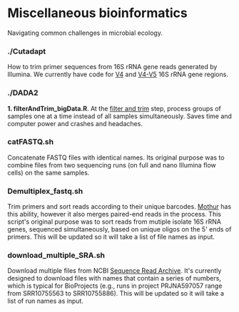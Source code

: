 # Miscellaneous bioinformatics

Navigating common challenges in microbial ecology.

### ./Cutadapt
How to trim primer sequences from 16S rRNA gene reads generated by Illumina. We currently have code for [V4](https://www.nature.com/articles/ismej20128) and [V4-V5](https://www.ncbi.nlm.nih.gov/pmc/articles/PMC2909393/) 16S rRNA gene regions.


### ./DADA2
<b>1. filterAndTrim_bigData.R</b>. At the [filter and trim](https://benjjneb.github.io/dada2/tutorial.html) step, process groups of samples one at a time instead of all samples simultaneously. Saves time and computer power and crashes and headaches.


### catFASTQ.sh
Concatenate FASTQ files with identical names. Its original purpose was to combine files from two sequencing runs (on full and nano Illumina flow cells) on the same samples. 


### Demultiplex_fastq.sh
Trim primers and sort reads according to their unique barcodes. [Mothur](https://mothur.org/wiki/make.contigs/) has this ability, however it also merges paired-end reads in the process. This script's original purpose was to sort reads from mutiple isolate 16S rRNA genes, sequenced simultaneously, based on unique oligos on the 5' ends of primers. This will be updated so it will take a list of file names as input.


### download_multiple_SRA.sh
Download multiple files from NCBI [Sequence Read Archive](https://www.ncbi.nlm.nih.gov/sra). It's currently designed to download files with names that contain a series of numbers, which is typical for BioProjects (e.g., runs in project PRJNA597057 range from SRR10755563 to SRR10755886). This will be updated so it will take a list of run names as input.
